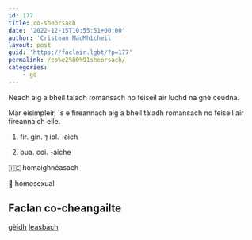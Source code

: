 ```yaml
---
id: 177
title: co-sheòrsach
date: '2022-12-15T10:55:51+00:00'
author: 'Crìstean MacMhìcheil'
layout: post
guid: 'https://faclair.lgbt/?p=177'
permalink: /co%e2%80%91sheorsach/
categories:
    - gd
---
```


Neach aig a bheil tàladh romansach no feiseil air luchd na gnè ceudna.

Mar eisimpleir, 's e fireannach aig a bheil tàladh romansach no feiseil air fireannaich eile.

1. fir. gin. ⁊ iol. -aich

2. bua. coi. -aiche

&#x1f1ee;&#x1f1ea; homaighnéasach

&#x1f3f4;&#xe0067;&#xe0062;&#xe0065;&#xe006e;&#xe0067;&#xe007f; homosexual

## Faclan co-cheangailte

[gèidh](https://faclair.lgbt/geidh/)
[leasbach](https://faclair.lgbt/leasbach/)